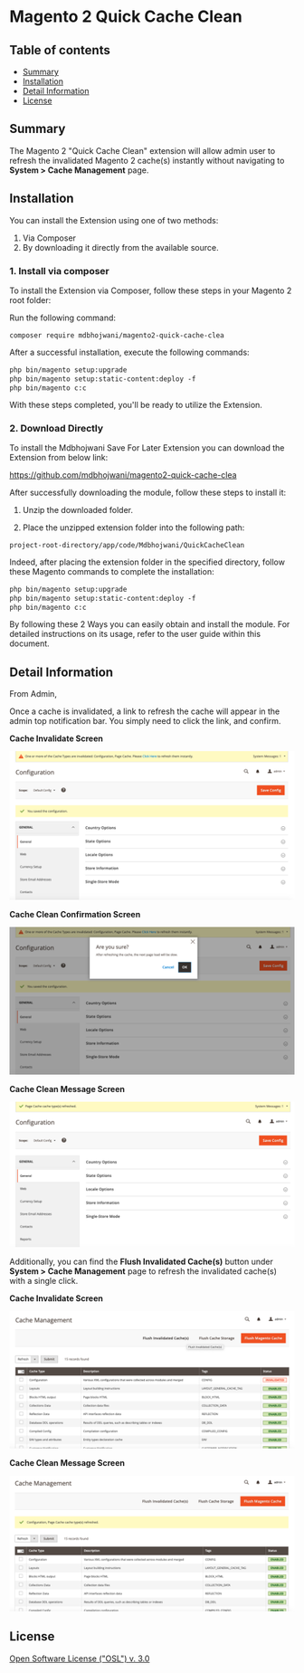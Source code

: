 # Magento 2 Quick Cache Clean

## Table of contents

- [Summary](#summary)
- [Installation](#installation)
- [Detail Information](#detail-information)
- [License](#license)

## Summary

The Magento 2 "Quick Cache Clean" extension will allow admin user to refresh the invalidated Magento 2 cache(s) instantly without navigating to **System > Cache Management** page.

## Installation

You can install the Extension using one of two methods:
 1. Via Composer 
 2. By downloading it directly from the available source.
 
### 1. Install via composer

To install the Extension via Composer, follow these steps in your Magento 2 root folder:

Run the following command:
```shell
composer require mdbhojwani/magento2-quick-cache-clea
```
After a successful installation, execute the following commands:

```shell
php bin/magento setup:upgrade
php bin/magento setup:static-content:deploy -f
php bin/magento c:c
```

With these steps completed, you'll be ready to utilize the Extension.

### 2. Download Directly

To install the Mdbhojwani Save For Later Extension you can download the Extension from below link:

https://github.com/mdbhojwani/magento2-quick-cache-clea

After successfully downloading the module, follow these steps to install it:

1. Unzip the downloaded folder.

2. Place the unzipped extension folder into the following path:

```shell
project-root-directory/app/code/Mdbhojwani/QuickCacheClean
```

Indeed, after placing the extension folder in the specified directory, follow these Magento commands to complete the installation:
```shell
php bin/magento setup:upgrade
php bin/magento setup:static-content:deploy -f
php bin/magento c:c
```

By following these 2 Ways you can easily obtain and install the module. For detailed instructions on its usage, refer to the user guide within this document.


## Detail Information

From Admin,

Once a cache is invalidated, a link to refresh the cache will appear in the admin top notification bar. You simply need to click the link, and confirm.

**Cache Invalidate Screen**
<div>
    <img src="./media/1.png" alt="Admin Cache Invalidate Screen">
</div>

**Cache Clean Confirmation Screen**
<div>
    <img src="./media/2.png" alt="Admin Cache Clean Confirmation Screen">
</div>

**Cache Clean Message Screen**
<div>
    <img src="./media/3.png" alt="Admin Cache Clean Message Screen">
</div>

Additionally, you can find the **Flush Invalidated Cache(s)** button under **System > Cache Management** page to refresh the invalidated cache(s) with a single click.

**Cache Invalidate Screen**
<div>
    <img src="./media/4.png" alt="Admin Cache Invalidate Button Screen">
</div>

**Cache Clean Message Screen**
<div>
    <img src="./media/5.png" alt="Admin Cache Clean Message Screen">
</div>


## License

[Open Software License ("OSL") v. 3.0](https://opensource.org/license/osl-3-0-php)

